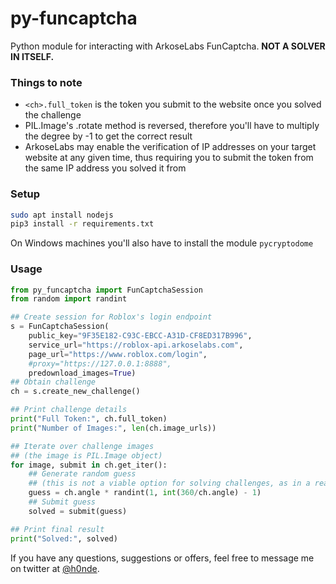 # py-funcaptcha
Python module for interacting with ArkoseLabs FunCaptcha. **NOT A SOLVER IN ITSELF.**

### Things to note
- `<ch>.full_token` is the token you submit to the website once you solved the challenge
- PIL.Image's .rotate method is reversed, therefore you'll have to multiply the degree by -1 to get the correct result
- ArkoseLabs may enable the verification of IP addresses on your target website at any given time, thus requiring you to submit the token from the same IP address you solved it from


### Setup
```bash
sudo apt install nodejs
pip3 install -r requirements.txt
```
On Windows machines you'll also have to install the module `pycryptodome`


### Usage
```python
from py_funcaptcha import FunCaptchaSession
from random import randint

## Create session for Roblox's login endpoint
s = FunCaptchaSession(
    public_key="9F35E182-C93C-EBCC-A31D-CF8ED317B996",
    service_url="https://roblox-api.arkoselabs.com",
    page_url="https://www.roblox.com/login",
    #proxy="https://127.0.0.1:8888",
    predownload_images=True)
## Obtain challenge
ch = s.create_new_challenge()

## Print challenge details
print("Full Token:", ch.full_token)
print("Number of Images:", len(ch.image_urls))

## Iterate over challenge images
## (the image is PIL.Image object)
for image, submit in ch.get_iter():
    ## Generate random guess
    ## (this is not a viable option for solving challenges, as in a real scenario you would use machine-learning or human-assisted image rotating services)
    guess = ch.angle * randint(1, int(360/ch.angle) - 1)
    ## Submit guess
    solved = submit(guess)

## Print final result
print("Solved:", solved)
```

If you have any questions, suggestions or offers, feel free to message me on twitter at [@h0nde](https://twitter.com/h0nde).
